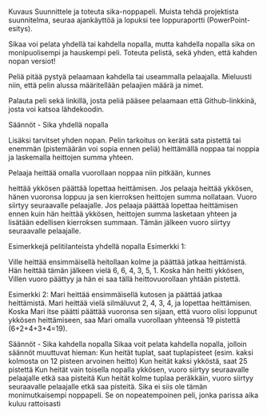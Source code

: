 Kuvaus
Suunnittele ja toteuta sika-noppapeli. Muista tehdä projektista suunnitelma, seuraa ajankäyttöä ja lopuksi tee loppuraportti (PowerPoint-esitys).

Sikaa voi pelata yhdellä tai kahdella nopalla, mutta kahdella nopalla sika on monipuolisempi ja hauskempi peli. Toteuta pelistä, sekä yhden, että kahden nopan versiot!

Peliä pitää pystyä pelaamaan kahdella tai useammalla pelaajalla. Mieluusti niin, että pelin alussa määritellään pelaajien määrä ja nimet.

Palauta peli sekä linkillä, josta peliä pääsee pelaamaan että Github-linkkinä, josta voi katsoa lähdekoodin.

Säännöt - Sika yhdellä nopalla
 

Lisäksi tarvitset yhden nopan. Pelin tarkoitus on kerätä sata pistettä tai enemmän (pistemäärän voi sopia ennen peliä) heittämällä noppaa tai noppia ja laskemalla heittojen summa yhteen.

Pelaaja heittää omalla vuorollaan noppaa niin pitkään, kunnes

heittää ykkösen
päättää lopettaa heittämisen.
Jos pelaaja heittää ykkösen, hänen vuoronsa loppuu ja sen kierroksen heittojen summa nollataan. Vuoro siirtyy seuraavalle pelaajalle. Jos pelaaja päättää lopettaa heittämisen ennen kuin hän heittää ykkösen, heittojen summa lasketaan yhteen ja lisätään edellisen kierroksen summaan. Tämän jälkeen vuoro siirtyy seuraavalle pelaajalle.

Esimerkkejä pelitilanteista yhdellä nopalla
Esimerkki 1:

Ville heittää ensimmäisellä heitollaan kolme ja päättää jatkaa heittämistä. Hän heittää tämän jälkeen vielä 6, 6, 4, 3, 5, 1. Koska hän heitti ykkösen, Villen vuoro päättyy ja hän ei saa tällä heittovuorollaan yhtään pistettä.

Esimerkki 2:
Mari heittää ensimmäisellä kutosen ja päättää jatkaa heittämistä. Mari heittää vielä silmäluvut 2, 4, 3, 4, ja lopettaa heittämisen. Koska Mari itse päätti päättää vuoronsa sen sijaan, että vuoro olisi loppunut ykkösen heittämiseen, saa Mari omalla vuorollaan yhteensä 19 pistettä (6+2+4+3+4=19).

Säännöt - Sika kahdella nopalla
Sikaa voit pelata kahdella nopalla, jolloin säännöt muuttuvat hieman: Kun heität tuplat, saat tuplapisteet (esim. kaksi kolmosta on 12 pisteen arvoinen heitto) Kun heität kaksi ykköstä, saat 25 pistettä Kun heität vain toisella nopalla ykkösen, vuoro siirtyy seuraavalle pelaajalle etkä saa pisteitä Kun heität kolme tuplaa peräkkäin, vuoro siirtyy seuraavalle pelaajalle etkä saa pisteitä. Sika ei siis ole tämän monimutkaisempi noppapeli. Se on nopeatempoinen peli, jonka parissa aika kuluu rattoisasti